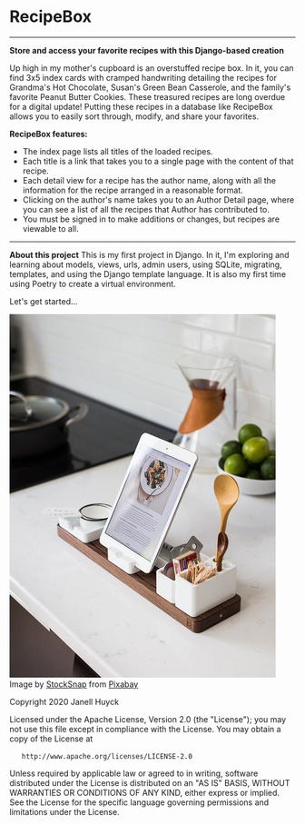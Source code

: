 # RecipeBox
<hr>
<strong>Store and access your favorite recipes with this Django-based creation</strong>

Up high in my mother's cupboard is an overstuffed recipe box.  In it, you can find 3x5 index cards
with cramped handwriting detailing the recipes for Grandma's Hot Chocolate, Susan's Green Bean Casserole,
and the family's favorite Peanut Butter Cookies.  These treasured recipes are long overdue for a digital
update!  Putting these recipes in a database like RecipeBox allows you to easily sort through, modify, 
and share your favorites.

<strong>RecipeBox features:</strong>
<ul>
  <li>The index page lists all titles of the loaded recipes.</li>
  <li>Each title is a link that takes you to a single page with the content of that recipe.</li>
  <li>Each detail view for a recipe has the author name, along with all the information for 
    the recipe arranged in a reasonable format.</li>
  <li>Clicking on the author's name takes you to an Author Detail page, where you can see 
    a list of all the recipes that Author has contributed to.</li>
  <li>You must be signed in to make additions or changes, but recipes are viewable to all.</li>
</ul>
<hr>

<strong>About this project</strong>
This is my first project in Django. In it, I'm exploring and learning about models, views, urls, 
admin users, using SQLite, migrating, templates, and using the Django template language.  It is
also my first time using Poetry to create a virtual environment.  

Let's get started...

<img src="./assets/images/digital_kitchen.jpg" alt="digital kitchen"/><br>
Image by <a href="https://pixabay.com/users/StockSnap-894430/?utm_source=link-attribution&amp;utm_medium=referral&amp;utm_campaign=image&amp;utm_content=2565479">StockSnap</a> from <a href="https://pixabay.com/?utm_source=link-attribution&amp;utm_medium=referral&amp;utm_campaign=image&amp;utm_content=2565479">Pixabay</a>



Copyright 2020 Janell Huyck

   Licensed under the Apache License, Version 2.0 (the "License");
   you may not use this file except in compliance with the License.
   You may obtain a copy of the License at

       http://www.apache.org/licenses/LICENSE-2.0

   Unless required by applicable law or agreed to in writing, software
   distributed under the License is distributed on an "AS IS" BASIS,
   WITHOUT WARRANTIES OR CONDITIONS OF ANY KIND, either express or implied.
   See the License for the specific language governing permissions and
   limitations under the License.

